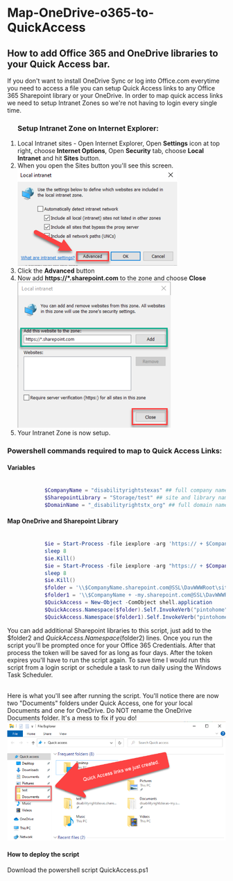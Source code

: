 # Map-OneDrive-o365-to-QuickAccess
<h2>How to add Office 365 and OneDrive libraries to your Quick Access bar.</h2>
If you don't want to install OneDrive Sync or log into Office.com everytime you need to access a file you can setup Quick Access links to any Office 365 Sharepoint library or your OneDrive.
In order to map quick access links we need to setup Intranet Zones so we're not having to login every single time. 

<ol>
<h3>Setup Intranet Zone on Internet Explorer:</h3>
            <li>Local Intranet sites - Open Internet Explorer, Open <b>Settings</b> icon at top right, choose <b>Internet Options</b>, Open <b>Security</b> tab, choose <b>Local Intranet</b> and hit <b>Sites</b> button.</li>
            <li>When you open the Sites button you'll see this screen.</li>
            <img src="./Local-Intranet.png" alt="Local Intranet Settings">
            <li>Click the <b>Advanced</b> button</li>
            <li>Now add <b>https://*.sharepoint.com</b> to the zone and choose <b>Close</b></li>
            <img src="./Intranet-Zone.png" alt="Websites to add to Zone">
            <li>Your Intranet Zone is now setup.</li>
</ol>  

<h3>Powershell commands required to map to Quick Access Links:</h3>

<h4>Variables</h4>

```powershell

            $CompanyName = "disabilityrightstexas" ## full company name from Office 365 ex. "Microsoft"
            $SharepointLibrary = "Storage/test" ## site and library name ex. Storage/Test
            $DomainName = "_disabilityrightstx_org" ## full domain name including underscores ex. "_Microsoft_com"

```

<h4>Map OneDrive and Sharepoint Library</h4>

```powershell

            $ie = Start-Process -file iexplore -arg 'https:// + $CompanyName + .sharepoint.com/sites/ + $SharepointLibrary' -PassThru -WindowStyle Minimized
            sleep 8
            $ie.Kill()
            $ie = Start-Process -file iexplore -arg "https:// + $CompanyName + -my.sharepoint.com/personal/${env:username}$DomainName\Documents" -Passthru -WindowStyle Minimized
            sleep 8
            $ie.Kill()
            $folder = '\\$CompanyName.sharepoint.com@SSL\DavWWWRoot\sites\$SharepointLibrary'
            $folder1 = '\\$CompanyName + -my.sharepoint.com@SSL\DavWWWRoot\personal\' + $env:username + $DomainName + '\Documents'
            $QuickAccess = New-Object -ComObject shell.application
            $QuickAccess.Namespace($folder).Self.InvokeVerb("pintohome")
            $QuickAccess.Namespace($folder1).Self.InvokeVerb("pintohome")

```
You can add additional Sharepoint libraries to this script, just add to the $folder2 and $QuickAccess.Namespace($folder2) lines. Once you run the script you'll be prompted once for your Office 365 Credentials. After that process the token will be saved for as long as four days. After the token expires you'll have to run the script again. To save time I would run this script from a login script or schedule a task to run daily using the Windows Task Scheduler.

<br>
Here is what you'll see after running the script. You'll notice there are now two "Documents" folders under Quick Access, one for your local Documents and one for OneDrive. Do NOT rename the OneDrive Documents folder. It's a mess to fix if you do!
<img src="./QuickAccessLinks.png" alt="Final result after running script">

<h4>How to deploy the script</h4>
Download the powershell script QuickAccess.ps1
